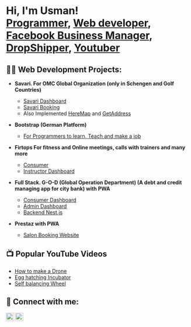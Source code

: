 <h1>Hi, I'm Usman! <br/><a href="https://github.com/usman024">Programmer</a>, <a href="https://www.linkedin.com/in/usman-khalid-9aa1a41b3/">Web developer</a>, <a href="">Facebook Business Manager</a>, <a href="https://wasalcart.com/">DropShipper</a>, <a href="">Youtuber</a></h1> 

<h2>👨‍💻 Web Development Projects:</h2>

- <b>Savari. For OMC Global Organization (only in Schengen and Golf Countries)</b>
  - [Savari Dashboard](https://github.com/13-Pixels/savari-frontend)
  - [Savari Booking](https://github.com/13-Pixels/Savari-Forms) 
  - Also Implemented <a href="https://www.here.com/">HereMap</a> and <a href="https://getaddress.io/">GetAddress</a>

- <b>Bootstrap (German Platform)</b>
  - [For Programmers to learn, Teach and make a job](https://github.com/Bootstrap-Academy/frontend)
- <b>Firtops For fitness and Online meetings, calls with trainers and many more </b>
  - [Consumer](https://github.com/fitrops/consumer-web)</i>
  - [Instructor Dashboard](https://github.com/fitrops/instructor-web)</i>
  
- <b>Full Stack. G-O-D (Global Operation Department) (A debt and credit managing app for city bank) with PWA </b>
  - [Consumer Dashboard](https://github.com/faizan-glitch/G-O-D-dashboard)
  - [Admin Dashboard](https://github.com/faizan-glitch/G-O-D-admin)
  - [Backend Nest.js](https://github.com/Devex-IT/god-backend)

- <b>Prestaz with PWA</b>
  - [Salon Booking Website](https://github.com/faizan-glitch/prestaz-new)
 
<h2>📺 Popular YouTube Videos</h2>

- [How to make a Drone](https://youtu.be/NOwA11chueE?feature=shared)
- [Egg hatching Incubator](https://youtu.be/U7YEDPmcDqM?feature=shared)
- [Self balancing Wheel](https://youtu.be/sffwAgib4qo?feature=shared)


<h2> 🤳 Connect with me:</h2>

[<img align="left" alt="JoshMadakor | YouTube" width="22px" src="https://cdn.jsdelivr.net/npm/simple-icons@v3/icons/youtube.svg" />][youtube]
[<img align="left" alt="JoshMadakor | LinkedIn" width="22px" src="https://cdn.jsdelivr.net/npm/simple-icons@v3/icons/linkedin.svg" />][linkedin]


[youtube]: https://www.youtube.com/@usmankhalid857
[linkedin]: https://linkedin.com/in/joshmadakor
